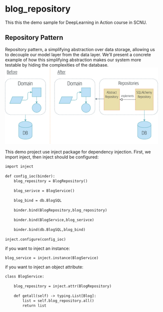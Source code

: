 # blog_repository
This this the demo sample for DeepLearning in Action course in SCNU.
## Repository Pattern
Repository pattern, a simplifying abstraction over data storage, allowing us to decouple our model layer from the data layer. We'll present a concrete example of how this simplifying abstraction makes our system more testable by hiding the complexities of the database.
![](repo.png)

This demo project use inject package for dependency injection. First, we import inject, then inject should be configured:
```
import inject

def config_ioc(binder):
    blog_repository = BlogRepository()

    blog_serivce = BlogService()

    blog_bind = db.BlogSQL

    binder.bind(BlogRepository,blog_repository)

    binder.bind(BlogService,blog_serivce)

    binder.bind(db.BlogSQL,blog_bind)

inject.configure(config_ioc)

```
if you want to inject an instance:
```
blog_service = inject.instance(BlogService)
```

if you want to inject an object attribute:
```
class BlogService: 

    blog_repository = inject.attr(BlogRepository)

    def getall(self) -> typing.List[Blog]:
        list = self.blog_repository.all()
        return list

```


